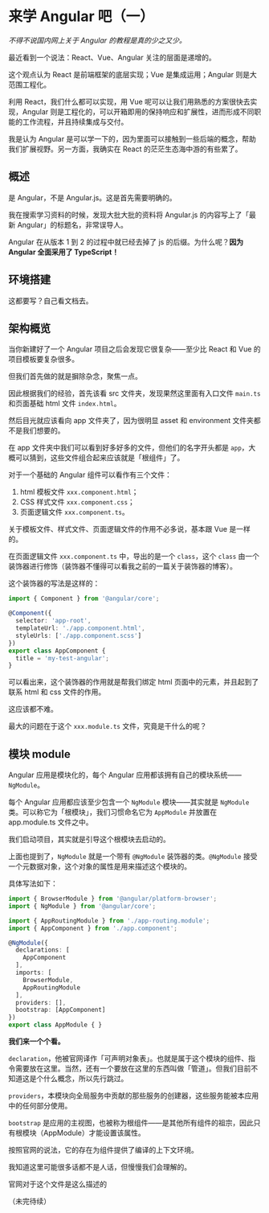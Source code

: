 # 来学 Angular 吧（一）

_不得不说国内网上关于 Angular 的教程是真的少之又少。_

最近看到一个说法：React、Vue、Angular 关注的层面是递增的。

这个观点认为 React 是前端框架的底层实现；Vue 是集成运用；Angular 则是大范围工程化。

利用 React，我们什么都可以实现，用 Vue 呢可以让我们用熟悉的方案很快去实现，Angular 则是工程化的，可以开箱即用的保持响应和扩展性，进而形成不同职能的工作流程，并且持续集成与交付。

我是认为 Angular 是可以学一下的，因为里面可以接触到一些后端的概念，帮助我们扩展视野。另一方面，我确实在 React 的茫茫生态海中游的有些累了。

## 概述

是 Angular，不是 Angular.js。这是首先需要明确的。

我在搜索学习资料的时候，发现大批大批的资料将 Angular.js 的内容写上了「最新 Angular」的标题名，非常误导人。

Angular 在从版本 1 到 2 的过程中就已经去掉了 js 的后缀。为什么呢？**因为 Angular 全面采用了 TypeScript！**

## 环境搭建

这都要写？自己看文档去。

## 架构概览

当你新建好了一个 Angular 项目之后会发现它很复杂——至少比 React 和 Vue 的项目模板要复杂很多。

但我们首先做的就是摒除杂念，聚焦一点。

因此根据我们的经验，首先该看 src 文件夹，发现果然这里面有入口文件 `main.ts` 和页面基础 html 文件 `index.html`。

然后目光就应该看向 app 文件夹了，因为很明显 asset 和 environment 文件夹都不是我们想要的。

在 app 文件夹中我们可以看到好多好多的文件，但他们的名字开头都是 `app`，大概可以猜到，这些文件组合起来应该就是「根组件」了。

对于一个基础的 Angular 组件可以看作有三个文件：

1. html 模板文件 `xxx.component.html`；
2. CSS 样式文件 `xxx.component.css`；
3. 页面逻辑文件 `xxx.component.ts`。

关于模板文件、样式文件、页面逻辑文件的作用不必多说，基本跟 Vue 是一样的。

在页面逻辑文件 `xxx.component.ts` 中，导出的是一个 `class`，这个 `class` 由一个装饰器进行修饰（装饰器不懂得可以看我之前的一篇关于装饰器的博客）。

这个装饰器的写法是这样的：

```TypeScript
import { Component } from '@angular/core';

@Component({
  selector: 'app-root',
  templateUrl: './app.component.html',
  styleUrls: ['./app.component.scss']
})
export class AppComponent {
  title = 'my-test-angular';
}
```

可以看出来，这个装饰器的作用就是帮我们绑定 html 页面中的元素，并且起到了联系 html 和 css 文件的作用。

这应该都不难。

最大的问题在于这个 `xxx.module.ts` 文件，究竟是干什么的呢？

## 模块 module

Angular 应用是模块化的，每个 Angular 应用都该拥有自己的模块系统——`NgModule`。

每个 Angular 应用都应该至少包含一个 `NgModule` 模块——其实就是 `NgModule` 类。可以称它为「根模块」，我们习惯命名它为 `AppModule` 并放置在 app.module.ts 文件之中。

我们启动项目，其实就是引导这个根模块去启动的。

上面也提到了，`NgModule` 就是一个带有 `@NgModule` 装饰器的类。`@NgModule` 接受一个元数据对象，这个对象的属性是用来描述这个模块的。

具体写法如下：

```TypeScript
import { BrowserModule } from '@angular/platform-browser';
import { NgModule } from '@angular/core';

import { AppRoutingModule } from './app-routing.module';
import { AppComponent } from './app.component';

@NgModule({
  declarations: [
    AppComponent
  ],
  imports: [
    BrowserModule,
    AppRoutingModule
  ],
  providers: [],
  bootstrap: [AppComponent]
})
export class AppModule { }
```

**我们来一个个看。**

`declaration`，他被官网译作「可声明对象表」。也就是属于这个模块的组件、指令需要放在这里。当然，还有一个要放在这里的东西叫做「管道」。但我们目前不知道这是个什么概念，所以先行跳过。

`providers`，本模块向全局服务中贡献的那些服务的创建器，这些服务能被本应用中的任何部分使用。

<!-- TODO: 没看懂 -->

`bootstrap` 是应用的主视图，也被称为根组件——是其他所有组件的祖宗，因此只有根模块（AppModule）才能设置该属性。

按照官网的说法，它的存在为组件提供了编译的上下文环境。

我知道这里可能很多话都不是人话，但慢慢我们会理解的。

官网对于这个文件是这么描述的

（未完待续）

